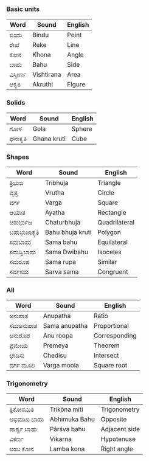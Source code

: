 ### Basic units
| Word| Sound| English|
|-|-|-|
|ಬಿಂದು|Bindu|Point|
|ರೇಖೆ|Reke| Line|
|ಕೋನ|Khona| Angle|
|ಬಾಹು| Bahu| Side|
|ವಿಸ್ತೀರ್ಣ|Vishtirana| Area|
|ಆಕೃತಿ|Akruthi| Figure|

### Solids
| Word| Sound| English|
|-|-|-|
|ಗೋಳ| Gola| Sphere|
|ಘನಾಕೃತಿ|Ghana kruti|Cube|

### Shapes
| Word| Sound| English|
|-|-|-|
|ತ್ರಿಭುಜ| Tribhuja | Triangle|
|ವೃತ್ತ|Vrutha | Circle|
|ವರ್ಗ| Varga| Square|
|ಆಯಾತ| Ayatha | Rectangle|
|ಚತುರ್ಭುಜ| Chaturbhuja | Quadrilateral|
|ಬಹುಭುಜಾಕೃತಿ | Bahu bhuja kruti | Polygon|
|ಸಮಬಾಹು| Sama bahu| Equilateral|
|ಸಮದ್ವಿಬಾಹು| Sama Dwibahu| Isoceles|
|ಸಮರೂಪ| Sama rupa | Similar|
|ಸರ್ವಸಮ| Sarva sama | Congruent|

### All
| Word| Sound| English|
|-|-|-|
|ಅನುಪಾತ|Anupatha | Ratio|
|ಸಮಅನುಪಾತ|Sama anupatha | Proportional|
|ಅನುರೊಪ| Anu roopa | Corresponding|
|ಪ್ರಮೇಯ|Premeya | Theorem|
|ಛೇದಿಸು|Chedisu| Intersect|
|ವರ್ಗ ಮೂಲ|Varga moola| Square root|

### Trigonometry
|Word|Sound|English|
|-|-|-|
|ತ್ರಿಕೋನಮಿತಿ| Trikōna miti| Trigonometry|
|ಅಭಿಮುಖ ಬಾಹು| Abhimuka Bahu| Opposite|
|ಪಾರ್ಶ್ವ ಬಾಹು| Pārśva bahu| Adjacent side|
|ವಿಕರ್ಣ|Vikarna|Hypotenuse| 
|ಲಂಬ ಕೋನ|Lamba kona| Right angle|
